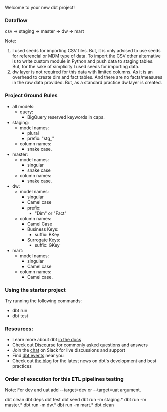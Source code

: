 Welcome to your new dbt project!

### Dataflow
csv -> staging -> master -> dw -> mart

Note: 
1. I used seeds for importing CSV files. But, it is only advised to use seeds for referencial or MDM type of data. To import the CSV other alternative is to write custom module in Python and push data to staging tables. But, for the sake of simplicity I used seeds for importing data.
2. dw layer is not required for this data with limited columns. As it is an overhead to create dim and fact tables. And there are no facts/measures in the raw data provided. But, as a standard practice dw layer is created.

### Project Ground Rules
- all models:
    - query:
        - BigQuery reserved keywords in caps.
- staging:
    - model names: 
        - plural
        - prefix: "stg_"
    - column names: 
        - snake case.
- master:
    - model names: 
        - singular
        - snake case
    - column names: 
        - snake case.
- dw:
    - model names: 
        - singular
        - Camel case
        - prefix: 
            - "Dim" or "Fact"
    - column names:
        - Camel Case
        - Business Keys: 
            - suffix: BKey
        - Surrogate Keys:
            - suffix: GKey
- mart:
    - model names: 
        - singular 
        - Camel case
    - column names: 
        - Camel case.    



### Using the starter project

Try running the following commands:
- dbt run
- dbt test



### Resources:
- Learn more about dbt [in the docs](https://docs.getdbt.com/docs/introduction)
- Check out [Discourse](https://discourse.getdbt.com/) for commonly asked questions and answers
- Join the [chat](https://community.getdbt.com/) on Slack for live discussions and support
- Find [dbt events](https://events.getdbt.com) near you
- Check out [the blog](https://blog.getdbt.com/) for the latest news on dbt's development and best practices

### Order of execution for this ETL pipelines testing
Note: For dev and uat add --target=dev or --target=uat argument.

dbt clean
dbt deps
dbt test
dbt seed
dbt run -m staging.*
dbt run -m master.*
dbt run -m dw.*
dbt run -m mart.*
dbt clean
